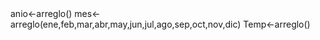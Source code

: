 <PROGRAMA PRINCIPAL>
anio<-arreglo()
mes<-arreglo(ene,feb,mar,abr,may,jun,jul,ago,sep,oct,nov,dic)
Temp<-arreglo()

<MODULOS>
    